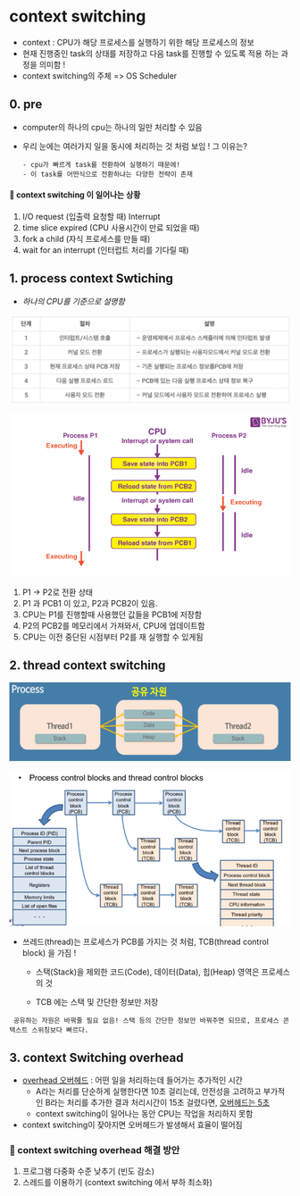 # context switching

- context : CPU가 해당 프로세스를 실행하기 위한 해당 프로세스의 정보
- 현재 진행중인 task의 상태를 저장하고 다음 task를 진행할 수 있도록 적용 하는 과정을 의미함 !
- context switching의 주체 => OS Scheduler

## 0. pre

- computer의 하나의 cpu는 하나의 일만 처리할 수 있음
- 우리 눈에는 여러가지 일을 동시에 처리하는 것 처럼 보임 ! 그 이유는?

  ```
  - cpu가 빠르게 task를 전환하여 실행하기 때문에!
  - 이 task를 어떤식으로 전환하냐는 다양한 전략이 존재
  ```

#### :rocket: context switching 이 일어나는 상황

1. I/O request (입출력 요청할 때) Interrupt
2. time slice expired (CPU 사용시간이 만료 되었을 때)
3. fork a child (자식 프로세스를 만들 때)
4. wait for an interrupt (인터럽트 처리를 기다릴 때)

## 1. process context Swtiching

- _하나의 CPU를 기준으로 설명함_
<p align="center">
<img src="assets/context_switching_iamge1.png">
</p>
<p align="center">
<img src="assets/context_switching_image.png">
</p>

1. P1 -> P2로 전환 상태
2. P1 과 PCB1 이 있고, P2과 PCB2이 있음.
3. CPU는 P1를 진행할때 사용했던 값들을 PCB1에 저장함
4. P2의 PCB2를 메모리에서 가져와서, CPU에 업데이트함
5. CPU는 이전 중단된 시점부터 P2를 재 실행할 수 있게됨

## 2. thread context switching

<p align="center">
<img src="assets/thread_context_switching.png">
</p>
<p align="center">
<img src="assets/tcb_image.png">
</p>

- 쓰레드(thread)는 프로세스가 PCB를 가지는 것 처럼, TCB(thread control block) 을 가짐 !

  - 스택(Stack)을 제외한 코드(Code), 데이터(Data), 힙(Heap) 영역은 프로세스의 것

  - TCB 에는 스택 및 간단한 정보만 저장
    <br>

```
 공유하는 자원은 바꿔줄 필요 없음! 스택 등의 간단한 정보만 바꿔주면 되므로, 프로세스 콘텍스트 스위칭보다 빠르다.
```

## 3. context Switching overhead

- <U>overhead 오버헤드</U> : 어떤 일을 처리하는데 들어가는 추가적인 시간
  - A라는 처리를 단순하게 실행한다면 10초 걸리는데, 안전성을 고려하고 부가적인 B라는 처리를 추가한 결과 처리시간이 15초 걸렸다면, <U>오버헤드는 5초</U>
  - context switching이 일어나는 동안 CPU는 작업을 처리하지 못함
- context switching이 잦아지면 오버헤드가 발생해서 효율이 떨어짐

### :rocket: context switching overhead 해결 방안

1. 프로그램 다중화 수준 낮추기 (빈도 감소)
2. 스레드를 이용하기 (context switching 에서 부하 최소화)
